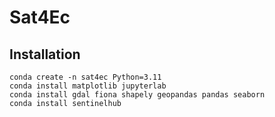 # Sat4Ec



## Installation

```
conda create -n sat4ec Python=3.11
conda install matplotlib jupyterlab
conda install gdal fiona shapely geopandas pandas seaborn
conda install sentinelhub
```
